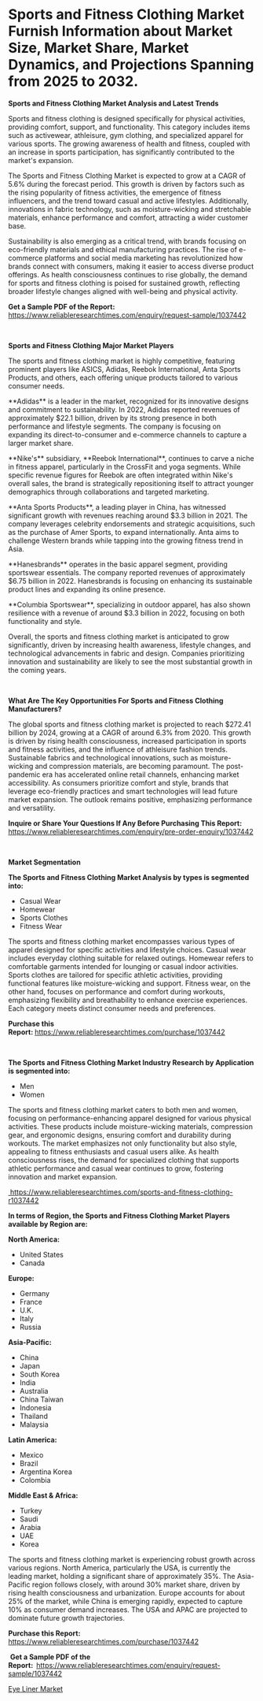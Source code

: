 <p><h1>Sports and Fitness Clothing Market Furnish Information about Market Size, Market Share, Market Dynamics, and Projections Spanning from 2025 to 2032.</h1></p><p><strong>Sports and Fitness Clothing Market Analysis and Latest Trends</strong></p>
<p><p>Sports and fitness clothing is designed specifically for physical activities, providing comfort, support, and functionality. This category includes items such as activewear, athleisure, gym clothing, and specialized apparel for various sports. The growing awareness of health and fitness, coupled with an increase in sports participation, has significantly contributed to the market's expansion.</p><p>The Sports and Fitness Clothing Market is expected to grow at a CAGR of 5.6% during the forecast period. This growth is driven by factors such as the rising popularity of fitness activities, the emergence of fitness influencers, and the trend toward casual and active lifestyles. Additionally, innovations in fabric technology, such as moisture-wicking and stretchable materials, enhance performance and comfort, attracting a wider customer base.</p><p>Sustainability is also emerging as a critical trend, with brands focusing on eco-friendly materials and ethical manufacturing practices. The rise of e-commerce platforms and social media marketing has revolutionized how brands connect with consumers, making it easier to access diverse product offerings. As health consciousness continues to rise globally, the demand for sports and fitness clothing is poised for sustained growth, reflecting broader lifestyle changes aligned with well-being and physical activity.</p></p>
<p><strong>Get a Sample PDF of the Report:&nbsp;</strong> <a href="https://www.reliableresearchtimes.com/enquiry/request-sample/1037442?utm_campaign=2131&utm_medium=2&utm_source=Github&utm_content=ia&utm_term=06022025&utm_id=sports-and-fitness-clothing">https://www.reliableresearchtimes.com/enquiry/request-sample/1037442</a></p>
<p>&nbsp;</p>
<p><strong>Sports and Fitness Clothing Major Market Players</strong></p>
<p><p>The sports and fitness clothing market is highly competitive, featuring prominent players like ASICS, Adidas, Reebok International, Anta Sports Products, and others, each offering unique products tailored to various consumer needs. </p><p>**Adidas** is a leader in the market, recognized for its innovative designs and commitment to sustainability. In 2022, Adidas reported revenues of approximately $22.1 billion, driven by its strong presence in both performance and lifestyle segments. The company is focusing on expanding its direct-to-consumer and e-commerce channels to capture a larger market share.</p><p>**Nike's** subsidiary, **Reebok International**, continues to carve a niche in fitness apparel, particularly in the CrossFit and yoga segments. While specific revenue figures for Reebok are often integrated within Nike's overall sales, the brand is strategically repositioning itself to attract younger demographics through collaborations and targeted marketing.</p><p>**Anta Sports Products**, a leading player in China, has witnessed significant growth with revenues reaching around $3.3 billion in 2021. The company leverages celebrity endorsements and strategic acquisitions, such as the purchase of Amer Sports, to expand internationally. Anta aims to challenge Western brands while tapping into the growing fitness trend in Asia.</p><p>**Hanesbrands** operates in the basic apparel segment, providing sportswear essentials. The company reported revenues of approximately $6.75 billion in 2022. Hanesbrands is focusing on enhancing its sustainable product lines and expanding its online presence.</p><p>**Columbia Sportswear**, specializing in outdoor apparel, has also shown resilience with a revenue of around $3.3 billion in 2022, focusing on both functionality and style.</p><p>Overall, the sports and fitness clothing market is anticipated to grow significantly, driven by increasing health awareness, lifestyle changes, and technological advancements in fabric and design. Companies prioritizing innovation and sustainability are likely to see the most substantial growth in the coming years.</p></p>
<p>&nbsp;</p>
<p><strong>What Are The Key Opportunities For Sports and Fitness Clothing Manufacturers?</strong></p>
<p><p>The global sports and fitness clothing market is projected to reach $272.41 billion by 2024, growing at a CAGR of around 6.3% from 2020. This growth is driven by rising health consciousness, increased participation in sports and fitness activities, and the influence of athleisure fashion trends. Sustainable fabrics and technological innovations, such as moisture-wicking and compression materials, are becoming paramount. The post-pandemic era has accelerated online retail channels, enhancing market accessibility. As consumers prioritize comfort and style, brands that leverage eco-friendly practices and smart technologies will lead future market expansion. The outlook remains positive, emphasizing performance and versatility.</p></p>
<p><strong>Inquire or Share Your Questions If Any Before Purchasing This Report:</strong> <a href="https://www.reliableresearchtimes.com/enquiry/pre-order-enquiry/1037442?utm_campaign=2131&utm_medium=2&utm_source=Github&utm_content=ia&utm_term=06022025&utm_id=sports-and-fitness-clothing">https://www.reliableresearchtimes.com/enquiry/pre-order-enquiry/1037442</a></p>
<p>&nbsp;</p>
<p><strong>Market Segmentation</strong></p>
<p><strong>The Sports and Fitness Clothing Market Analysis by types is segmented into:</strong></p>
<p><ul><li>Casual Wear</li><li>Homewear</li><li>Sports Clothes</li><li>Fitness Wear</li></ul></p>
<p><p>The sports and fitness clothing market encompasses various types of apparel designed for specific activities and lifestyle choices. Casual wear includes everyday clothing suitable for relaxed outings. Homewear refers to comfortable garments intended for lounging or casual indoor activities. Sports clothes are tailored for specific athletic activities, providing functional features like moisture-wicking and support. Fitness wear, on the other hand, focuses on performance and comfort during workouts, emphasizing flexibility and breathability to enhance exercise experiences. Each category meets distinct consumer needs and preferences.</p></p>
<p><strong>Purchase this Report:&nbsp;</strong><a href="https://www.reliableresearchtimes.com/purchase/1037442?utm_campaign=2131&utm_medium=2&utm_source=Github&utm_content=ia&utm_term=06022025&utm_id=sports-and-fitness-clothing">https://www.reliableresearchtimes.com/purchase/1037442</a></p>
<p>&nbsp;</p>
<p><strong>The Sports and Fitness Clothing Market Industry Research by Application is segmented into:</strong></p>
<p><ul><li>Men</li><li>Women</li></ul></p>
<p><p>The sports and fitness clothing market caters to both men and women, focusing on performance-enhancing apparel designed for various physical activities. These products include moisture-wicking materials, compression gear, and ergonomic designs, ensuring comfort and durability during workouts. The market emphasizes not only functionality but also style, appealing to fitness enthusiasts and casual users alike. As health consciousness rises, the demand for specialized clothing that supports athletic performance and casual wear continues to grow, fostering innovation and market expansion.</p></p>
<p><a href="https://www.reliableresearchtimes.com/sports-and-fitness-clothing-r1037442?utm_campaign=2131&utm_medium=2&utm_source=Github&utm_content=ia&utm_term=06022025&utm_id=sports-and-fitness-clothing">&nbsp;https://www.reliableresearchtimes.com/sports-and-fitness-clothing-r1037442</a></p>
<p><strong>In terms of Region, the Sports and Fitness Clothing Market Players available by Region are:</strong></p>
<p>
    <p> <strong> North America: </strong>
        <ul>
            <li>United States</li>
            <li>Canada</li>
        </ul>
        </p> 
    <p> <strong> Europe: </strong>
        <ul>
            <li>Germany</li>
            <li>France</li>
            <li>U.K.</li>
            <li>Italy</li>
            <li>Russia</li>
        </ul>
        </p> 
    <p> <strong> Asia-Pacific: </strong>
        <ul>
            <li>China</li>
            <li>Japan</li>
            <li>South Korea</li>
            <li>India</li>
            <li>Australia</li>
            <li>China Taiwan</li>
            <li>Indonesia</li>
            <li>Thailand</li>
            <li>Malaysia</li>
        </ul>
        </p> 
    <p> <strong> Latin America: </strong>
        <ul>
            <li>Mexico</li>
            <li>Brazil</li>
            <li>Argentina Korea</li>
            <li>Colombia</li>
        </ul>
        </p> 
    <p> <strong> Middle East & Africa: </strong>
        <ul>
            <li>Turkey</li>
            <li>Saudi</li>
            <li>Arabia</li>
            <li>UAE</li>
            <li>Korea</li>
        </ul>
    </p>
    </p>
<p><p>The sports and fitness clothing market is experiencing robust growth across various regions. North America, particularly the USA, is currently the leading market, holding a significant share of approximately 35%. The Asia-Pacific region follows closely, with around 30% market share, driven by rising health consciousness and urbanization. Europe accounts for about 25% of the market, while China is emerging rapidly, expected to capture 10% as consumer demand increases. The USA and APAC are projected to dominate future growth trajectories.</p></p>
<p><strong>Purchase this Report: </strong><a href="https://www.reliableresearchtimes.com/purchase/1037442?utm_campaign=2131&utm_medium=2&utm_source=Github&utm_content=ia&utm_term=06022025&utm_id=sports-and-fitness-clothing">https://www.reliableresearchtimes.com/purchase/1037442</a></p>
<p>&nbsp;<strong>Get a Sample PDF of the Report:&nbsp;&nbsp;</strong><a href="https://www.reliableresearchtimes.com/enquiry/request-sample/1037442?utm_campaign=2131&utm_medium=2&utm_source=Github&utm_content=ia&utm_term=06022025&utm_id=sports-and-fitness-clothing">https://www.reliableresearchtimes.com/enquiry/request-sample/1037442</a></p>
<p><strong></strong></p>
<p><p><a href="https://github.com/SamiaChowdhury801/Market-Research-Report-List-1/blob/main/eye-liner-market.md?utm_campaign=2131&utm_medium=2&utm_source=Github&utm_content=ia&utm_term=06022025&utm_id=sports-and-fitness-clothing">Eye Liner Market</a></p></p>
